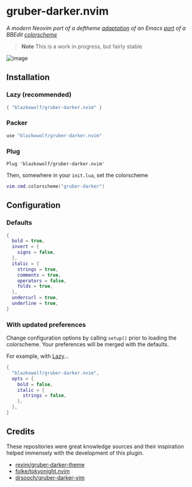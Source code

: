 # gruber-darker.nvim

_A modern Neovim port of a deftheme [adaptation][gruber-darker-theme] of an Emacs
[port][gruber-darker] of a BBEdit [colorscheme][gruber-dark]_

> **Note**
> This is a work in progress, but fairly stable

![image](https://user-images.githubusercontent.com/9439488/229402983-b27a2fc4-d938-4ed0-8f7f-7711f73aa985.png)

## Installation

### Lazy (recommended)

```lua
{ "blazkowolf/gruber-darker.nvim" }
```

### Packer

```lua
use "blazkowolf/gruber-darker.nvim"
```

### Plug

```vim
Plug 'blazkowolf/gruber-darker.nvim'
```

Then, somewhere in your `init.lua`, set the colorscheme

```lua
vim.cmd.colorscheme("gruber-darker")
```

## Configuration

### Defaults

```lua
{
  bold = true,
  invert = {
    signs = false,
  },
  italic = {
    strings = true,
    comments = true,
    operators = false,
    folds = true,
  },
  undercurl = true,
  underline = true,
}
```

### With updated preferences

Change configuration options by calling `setup()`
prior to loading the colorscheme. Your preferences
will be merged with the defaults.

For example, with [Lazy](https://github.com/folke/lazy.nvim.git)...

```lua
{
  "blazkowolf/gruber-darker.nvim",
  opts = {
    bold = false,
    italic = {
      strings = false,
    },
  },
}
```

## Credits

These repositories were great knowledge sources and their
inspiration helped immensely with the development of this plugin.

- [rexim/gruber-darker-theme][gruber-darker-theme]
- [folke/tokyonight.nvim][tokyonight]
- [drsooch/gruber-darker-vim][gruber-darker-vim]

[gruber-darker-theme]: https://github.com/rexim/gruber-darker-theme
[gruber-darker]: https://jblevins.org/projects/emacs-color-themes/gruber-darker-theme.el.html
[gruber-dark]: http://daringfireball.net/projects/bbcolors/schemes/
[tokyonight]: https://github.com/folke/tokyonight.nvim
[gruber-darker-vim]: https://github.com/drsooch/gruber-darker-vim
